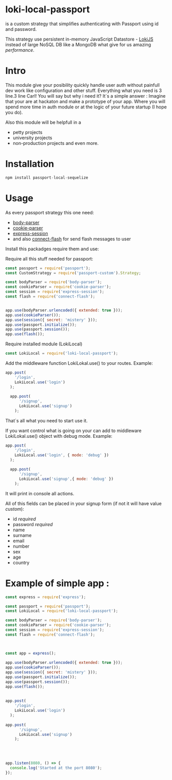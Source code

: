 # loki-local-passport


is a custom strategy that simplifies  authenticating with Passport using id and password.

This strategy use persistent in-memory JavaScript Datastore - [LokiJS](https://www.npmjs.com/package/lokijs) instead of large NoSQL DB like a MongoDB what give for us amazing *performance*.

# Intro


This module give your posibility quickly handle user auth without painfull dev work like configuration and other stuff. Everything what you need is 3 line.3 line Carl!
You will say but why i need it? It`s a simple answer : 
Imagine that your are at hackaton and make a prototype of your app. Where you will spend more time in auth module or at the logic of your future startup (I hope you do).

Also this module will be helpfull in a
* petty projects
* university projects
* non-production projects and even more.

# Installation

```javascript
npm install passport-local-sequelize
```

# Usage

As every passport strategy this one need: 
* [body-parser](https://www.npmjs.com/package/body-parser)
* [cookie-parser](https://www.npmjs.com/package/cookie-parser)
* [express-session](https://www.npmjs.com/package/express-session)
* and also [connect-flash](https://www.npmjs.com/package/connect-flash) for send flash messages to user

Install this packadges  require them and use:

Require all this stuff needed for passport:
```javascript
const passport = require('passport');
const CustomStrategy = require('passport-custom').Strategy;

const bodyParser = require('body-parser');
const cookieParser = require('cookie-parser');
const session = require('express-session');
const flash = require('connect-flash');


app.use(bodyParser.urlencoded({ extended: true }));
app.use(cookieParser());
app.use(session({ secret: 'mistery' }));
app.use(passport.initialize());
app.use(passport.session());
app.use(flash());
```

Require installed module (LokiLocal)
```javascript
const LokiLocal = require('loki-local-passport');
```

Add the middleware function LokiLokal.use() to your routes. Example:
```javascript
app.post(
    '/login',
    LokiLocal.use('login')
  );
  
  app.post(
      '/signup',
      LokiLocal.use('signup')
    );
  ```
That`s all what you need to start use it.

If you want control what is going on your can add to middleware LokiLokal.use() object with debug mode. Example: 
```javascript
app.post(
    '/login',
    LokiLocal.use('login', { mode: 'debug' })
  );
  
  app.post(
      '/signup',
      LokiLocal.use('signup',{ mode: 'debug' })
    );
  ```
It will print in console all actions.

All of this fields can be placed in your signup form (if not it will have value *custom*):
* id *required*
* password *required*
* name
* surname
* email
* number
* sex
* age
* country



# Example of simple app :

```javascript
const express = require('express');

const passport = require('passport');
const LokiLocal = require('loki-local-passport');

const bodyParser = require('body-parser');
const cookieParser = require('cookie-parser');
const session = require('express-session');
const flash = require('connect-flash');
 


const app = express();
 
app.use(bodyParser.urlencoded({ extended: true }));
app.use(cookieParser());
app.use(session({ secret: 'mistery' }));
app.use(passport.initialize());
app.use(passport.session());
app.use(flash());
 
 
app.post(
    '/login',
    LokiLocal.use('login')
  );
  
app.post(
      '/signup',
      LokiLocal.use('signup')
    );
  
 
 
 
app.listen(8080, () => {
  console.log('Started at the port 8080');
});
```
